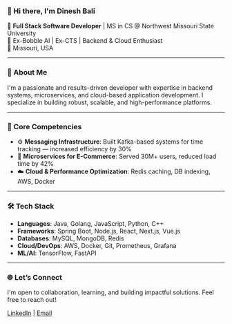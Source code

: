 ### 👋 Hi there, I'm Dinesh Bali

🔹 **Full Stack Software Developer** | MS in CS @ Northwest Missouri State University  
🔹 Ex-Bobble AI | Ex-CTS | Backend & Cloud Enthusiast  
📍 Missouri, USA

---

### 🚀 About Me
I'm a passionate and results-driven developer with expertise in backend systems, microservices, and cloud-based application development. I specialize in building robust, scalable, and high-performance platforms.

---

### 🧠 Core Competencies
- ⚙️ **Messaging Infrastructure**: Built Kafka-based systems for time tracking — increased efficiency by 30%
- 🛒 **Microservices for E-Commerce**: Served 30M+ users, reduced load time by 42%
- ☁️ **Cloud & Performance Optimization**: Redis caching, DB indexing, AWS, Docker

---

### 🛠️ Tech Stack
- **Languages**: Java, Golang, JavaScript, Python, C++
- **Frameworks**: Spring Boot, Node.js, React, Next.js, Vue.js
- **Databases**: MySQL, MongoDB, Redis
- **Cloud/DevOps**: AWS, Docker, Git, Prometheus, Grafana
- **ML/AI**: TensorFlow, FastAPI

---

### 🌐 Let’s Connect
I'm open to collaboration, learning, and building impactful solutions. Feel free to reach out!

[LinkedIn](https://www.linkedin.com/in/dineshbali) | [Email](mailto:dineshbali45@gmail.com)
